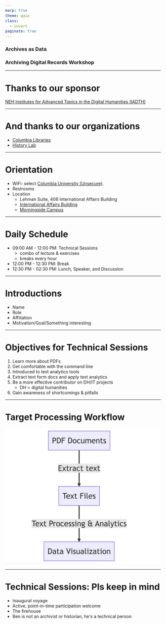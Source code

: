 ```yaml
---
marp: true
theme: gaia
class:
  - invert
paginate: true
---
```

<!-- _class: lead -->
### Archives as Data
### Archiving Digital Records Workshop
---
# Thanks to our sponsor
[NEH Institutes for Advanced Topics in the Digital Humanities (IADTH)](https://www.neh.gov/grants/odh/institutes-advanced-topics-in-the-digital-humanities)

---
# And thanks to our organizations
* [Columbia Libraries](https://library.columbia.edu/)
* [History Lab](http://history-lab.org)  
---
# Orientation
* WiFi: select [Columbia University (Unsecure)](https://www.cuit.columbia.edu/cuit-wireless-network#:~:text=WiFi%20access%20is%20available%20to,option%20%E2%80%9CColumbia%20U%20Secure%E2%80%9D).
* Restrooms
* Location
   * Lehman Suite, 406 International Affairs Building 
   * [International Affairs Building](https://operations.cufo.columbia.edu/content/international-affairs-building)
   * [Morningside Campus](https://cufo.columbia.edu/sites/default/files/content/morningsidemap_2015aug-7.pdf) 
---
# Daily Schedule
* 09:00 AM - 12:00 PM: Technical Sessions
  * combo of lecture & exercises
  * breaks every hour
* 12:00 PM - 12:30 PM: Break
* 12:30 PM - 02:30 PM: Lunch, Speaker, and Discussion
---
# Introductions
* Name
* Role
* Affiliation
* Motivation/Goal/Something interesting
---
# Objectives for Technical Sessions
1. Learn more about PDFs
2. Get comfortable with the command line
3. Introduced to text analytics tools
4. Extract text form docs and apply text analytics
5. Be a more effective contributor on DH/IT projects
   * DH = digital humanities
6. Gain awareness of shortcomings & pitfalls
---
# Target Processing Workflow
![height:480px width:640px](./static/target-processing-workflow.png)

---
# Technical Sessions: Pls keep in mind
* Inaugural voyage
* Active, point-in-time participation welcome
* The firehouse
* Ben is not an archivist or historian, he's a technical person
